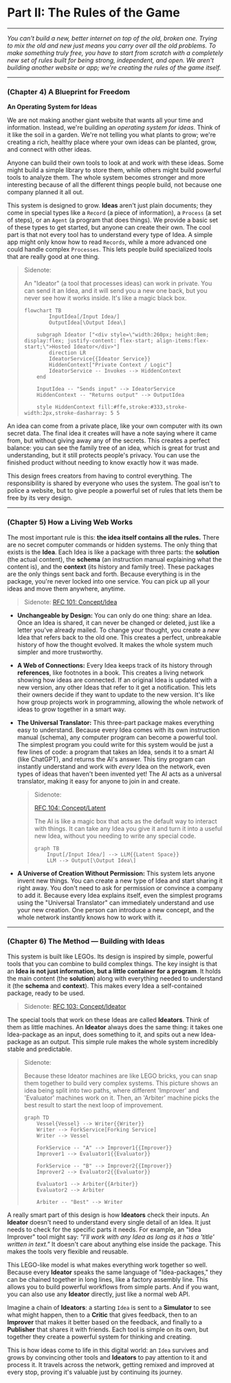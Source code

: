 # Part II: The Rules of the Game

---

_You can't build a new, better internet on top of the old, broken one. Trying to mix the old and new just means you carry over all the old problems. To make something truly free, you have to start from scratch with a completely new set of rules built for being strong, independent, and open. We aren't building another website or app; we're creating the rules of the game itself._

---

### (Chapter 4) A Blueprint for Freedom

**An Operating System for Ideas**

We are not making another giant website that wants all your time and information. Instead, we're building an _operating system for ideas_. Think of it like the soil in a garden. We're not telling you what plants to grow; we're creating a rich, healthy place where your own ideas can be planted, grow, and connect with other ideas.

Anyone can build their own tools to look at and work with these ideas. Some might build a simple library to store them, while others might build powerful tools to analyze them. The whole system becomes stronger and more interesting because of all the different things people build, not because one company planned it all out.

This system is designed to grow. **Ideas** aren't just plain documents; they come in special types like a `Record` (a piece of information), a `Process` (a set of steps), or an `Agent` (a program that does things). We provide a basic set of these types to get started, but anyone can create their own. The cool part is that not every tool has to understand every type of Idea. A simple app might only know how to read `Records`, while a more advanced one could handle complex `Processes`. This lets people build specialized tools that are really good at one thing.

> Sidenote:
>
> An "Ideator" (a tool that processes ideas) can work in private. You can send it an Idea, and it will send you a new one back, but you never see how it works inside. It's like a magic black box.
>
> ```mermaid
> flowchart TB
>         InputIdea[/Input Idea/]
>         OutputIdea[\Output Idea\]
>
>     subgraph Ideator ["<div style=\"width:260px; height:8em; display:flex; justify-content: flex-start; align-items:flex-start;\">Hosted Ideator</div>"]
>         direction LR
>         IdeatorService{{Ideator Service}}
>         HiddenContext["Private Context / Logic"]
>         IdeatorService -- Invokes --> HiddenContext
>     end
>
>     InputIdea -- "Sends input" --> IdeatorService
>     HiddenContext -- "Returns output" --> OutputIdea
>
>     style HiddenContext fill:#ffe,stroke:#333,stroke-width:2px,stroke-dasharray: 5 5
> ```

An idea can come from a private place, like your own computer with its own secret data. The final idea it creates will have a note saying where it came from, but without giving away any of the secrets. This creates a perfect balance: you can see the family tree of an idea, which is great for trust and understanding, but it still protects people's privacy. You can use the finished product without needing to know exactly how it was made.

This design frees creators from having to control everything. The responsibility is shared by everyone who uses the system. The goal isn't to police a website, but to give people a powerful set of rules that lets them be free by its very design.

---

### (Chapter 5) How a Living Web Works

The most important rule is this: **the idea itself contains all the rules.** There are no secret computer commands or hidden systems. The only thing that exists is the **Idea**. Each Idea is like a package with three parts: the **solution** (the actual content), the **schema** (an instruction manual explaining what the content is), and the **context** (its history and family tree). These packages are the only things sent back and forth. Because everything is in the package, you're never locked into one service. You can pick up all your ideas and move them anywhere, anytime.

> Sidenote: [RFC 101: Concept/Idea](../rfc/101_concept_idea.md)

- **Unchangeable by Design:** You can only do one thing: share an Idea. Once an Idea is shared, it can never be changed or deleted, just like a letter you've already mailed. To change your thought, you create a *new* Idea that refers back to the old one. This creates a perfect, unbreakable history of how the thought evolved. It makes the whole system much simpler and more trustworthy.

- **A Web of Connections:** Every Idea keeps track of its history through **references**, like footnotes in a book. This creates a living network showing how ideas are connected. If an original Idea is updated with a new version, any other Ideas that refer to it get a notification. This lets their owners decide if they want to update to the new version. It's like how group projects work in programming, allowing the whole network of ideas to grow together in a smart way.

- **The Universal Translator:** This three-part package makes everything easy to understand. Because every Idea comes with its own instruction manual (schema), any computer program can become a powerful tool. The simplest program you could write for this system would be just a few lines of code: a program that takes an Idea, sends it to a smart AI (like ChatGPT), and returns the AI's answer. This tiny program can instantly understand and work with *every* Idea on the network, even types of ideas that haven't been invented yet! The AI acts as a universal translator, making it easy for anyone to join in and create.

  > Sidenote:
  >
  > [RFC 104: Concept/Latent](../rfc/104_concept_latent_.md)
  >
  > The AI is like a magic box that acts as the default way to interact with things. It can take any Idea you give it and turn it into a useful new Idea, without you needing to write any special code.
  >
  > ```mermaid
  > graph TB
  >     Input[/Input Idea/] --> LLM{{Latent Space}}
  >     LLM --> Output[\Output Idea\]
  > ```

- **A Universe of Creation Without Permission:** This system lets anyone invent new things. You can create a new type of Idea and start sharing it right away. You don't need to ask for permission or convince a company to add it. Because every Idea explains itself, even the simplest programs using the "Universal Translator" can immediately understand and use your new creation. One person can introduce a new concept, and the whole network instantly knows how to work with it.

---

### (Chapter 6) The Method — Building with Ideas

This system is built like LEGOs. Its design is inspired by simple, powerful tools that you can combine to build complex things. The key insight is that an **Idea is not just information, but a little container for a program**. It holds the main content (the **solution**) along with everything needed to understand it (the **schema** and **context**). This makes every Idea a self-contained package, ready to be used.

> Sidenote: [RFC 103: Concept/Ideator](../rfc/103_concept_ideator.md)

The special tools that work on these Ideas are called **Ideators**. Think of them as little machines. An **Ideator** always does the same thing: it takes one Idea-package as an input, does something to it, and spits out a new Idea-package as an output. This simple rule makes the whole system incredibly stable and predictable.

> Sidenote:
>
> Because these Ideator machines are like LEGO bricks, you can snap them together to build very complex systems. This picture shows an idea being split into two paths, where different 'Improver' and 'Evaluator' machines work on it. Then, an 'Arbiter' machine picks the best result to start the next loop of improvement.
>
> ```mermaid
> graph TD
>     Vessel{Vessel} --> Writer{{Writer}}
>     Writer --> ForkService[Forking Service]
>     Writer --> Vessel
>
>     ForkService -- "A" --> Improver1{{Improver}}
>     Improver1 --> Evaluator1{{Evaluator}}
>
>     ForkService -- "B" --> Improver2{{Improver}}
>     Improver2 --> Evaluator2{{Evaluator}}
>
>     Evaluator1 --> Arbiter{{Arbiter}}
>     Evaluator2 --> Arbiter
>
>     Arbiter -- "Best" --> Writer
> ```

A really smart part of this design is how **Ideators** check their inputs. An **Ideator** doesn't need to understand every single detail of an Idea. It just needs to check for the specific parts it needs. For example, an "Idea Improver" tool might say: _"I'll work with any Idea as long as it has a 'title' written in text."_ It doesn't care about anything else inside the package. This makes the tools very flexible and reusable.

This LEGO-like model is what makes everything work together so well. Because every **Ideator** speaks the same language of "Idea-packages," they can be chained together in long lines, like a factory assembly line. This allows you to build powerful workflows from simple parts. And if you want, you can also use any **Ideator** directly, just like a normal web API.

Imagine a chain of **Ideators**: a starting `Idea` is sent to a **Simulator** to see what might happen, then to a **Critic** that gives feedback, then to an **Improver** that makes it better based on the feedback, and finally to a **Publisher** that shares it with friends. Each tool is simple on its own, but together they create a powerful system for thinking and creating.

This is how ideas come to life in this digital world: an `Idea` survives and grows by convincing other tools and **Ideators** to pay attention to it and process it. It travels across the network, getting remixed and improved at every stop, proving it's valuable just by continuing its journey.